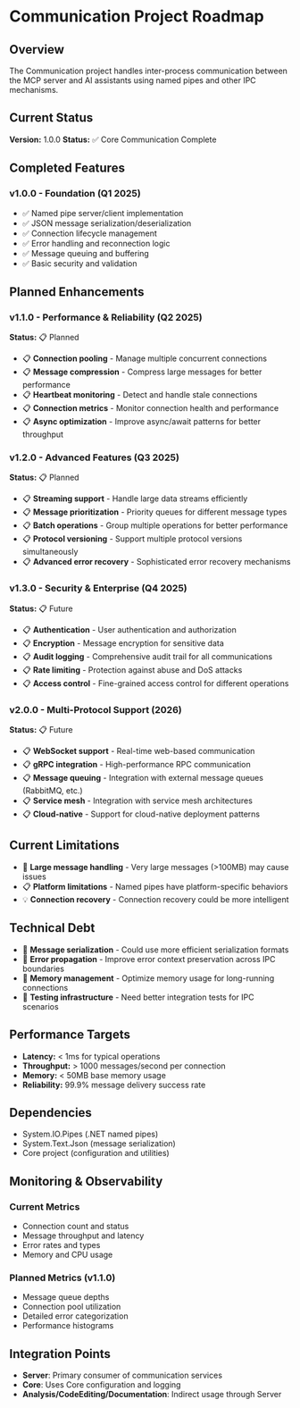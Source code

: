 # Communication Project Roadmap

## Overview

The Communication project handles inter-process communication between the MCP server and AI assistants using named pipes and other IPC mechanisms.

## Current Status

**Version:** 1.0.0
**Status:** ✅ Core Communication Complete

## Completed Features

### v1.0.0 - Foundation (Q1 2025)
- ✅ Named pipe server/client implementation
- ✅ JSON message serialization/deserialization
- ✅ Connection lifecycle management
- ✅ Error handling and reconnection logic
- ✅ Message queuing and buffering
- ✅ Basic security and validation

## Planned Enhancements

### v1.1.0 - Performance & Reliability (Q2 2025)
**Status:** 📋 Planned

- 📋 **Connection pooling** - Manage multiple concurrent connections
- 📋 **Message compression** - Compress large messages for better performance
- 📋 **Heartbeat monitoring** - Detect and handle stale connections
- 📋 **Connection metrics** - Monitor connection health and performance
- 📋 **Async optimization** - Improve async/await patterns for better throughput

### v1.2.0 - Advanced Features (Q3 2025)
**Status:** 📋 Planned

- 📋 **Streaming support** - Handle large data streams efficiently
- 📋 **Message prioritization** - Priority queues for different message types
- 📋 **Batch operations** - Group multiple operations for better performance
- 📋 **Protocol versioning** - Support multiple protocol versions simultaneously
- 📋 **Advanced error recovery** - Sophisticated error recovery mechanisms

### v1.3.0 - Security & Enterprise (Q4 2025)
**Status:** 📋 Future

- 📋 **Authentication** - User authentication and authorization
- 📋 **Encryption** - Message encryption for sensitive data
- 📋 **Audit logging** - Comprehensive audit trail for all communications
- 📋 **Rate limiting** - Protection against abuse and DoS attacks
- 📋 **Access control** - Fine-grained access control for different operations

### v2.0.0 - Multi-Protocol Support (2026)
**Status:** 📋 Future

- 📋 **WebSocket support** - Real-time web-based communication
- 📋 **gRPC integration** - High-performance RPC communication
- 📋 **Message queuing** - Integration with external message queues (RabbitMQ, etc.)
- 📋 **Service mesh** - Integration with service mesh architectures
- 📋 **Cloud-native** - Support for cloud-native deployment patterns

## Current Limitations

- 🐛 **Large message handling** - Very large messages (>100MB) may cause issues
- 📋 **Platform limitations** - Named pipes have platform-specific behaviors
- 💡 **Connection recovery** - Connection recovery could be more intelligent

## Technical Debt

- 🔧 **Message serialization** - Could use more efficient serialization formats
- 🔧 **Error propagation** - Improve error context preservation across IPC boundaries
- 🔧 **Memory management** - Optimize memory usage for long-running connections
- 🔧 **Testing infrastructure** - Need better integration tests for IPC scenarios

## Performance Targets

- **Latency:** < 1ms for typical operations
- **Throughput:** > 1000 messages/second per connection
- **Memory:** < 50MB base memory usage
- **Reliability:** 99.9% message delivery success rate

## Dependencies

- System.IO.Pipes (.NET named pipes)
- System.Text.Json (message serialization)
- Core project (configuration and utilities)

## Monitoring & Observability

### Current Metrics
- Connection count and status
- Message throughput and latency
- Error rates and types
- Memory and CPU usage

### Planned Metrics (v1.1.0)
- Message queue depths
- Connection pool utilization
- Detailed error categorization
- Performance histograms

## Integration Points

- **Server**: Primary consumer of communication services
- **Core**: Uses Core configuration and logging
- **Analysis/CodeEditing/Documentation**: Indirect usage through Server
